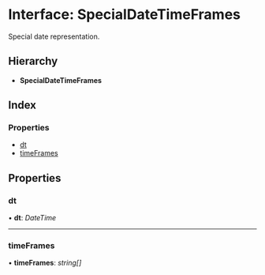 
# Interface: SpecialDateTimeFrames

Special date representation.

## Hierarchy

* **SpecialDateTimeFrames**

## Index

### Properties

* [dt](_types_.specialdatetimeframes.md#dt)
* [timeFrames](_types_.specialdatetimeframes.md#timeframes)

## Properties

###  dt

• **dt**: *DateTime*

___

###  timeFrames

• **timeFrames**: *string[]*
